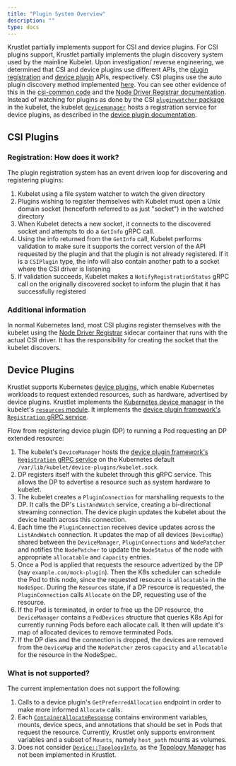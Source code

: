 ```yaml
---
title: "Plugin System Overview"
description: ""
type: docs
---
```


Krustlet partially implements support for CSI and device plugins. For CSI
plugins support, Krustlet partially implements the plugin discovery system used
by the mainline Kubelet. Upon investigation/ reverse engineering, we determined
that CSI and device plugins use different APIs, the [plugin
registration](https://github.com/krustlet/krustlet/blob/main/crates/kubelet/proto/pluginregistration/v1/pluginregistration.proto)
and [device
plugin](https://github.com/krustlet/krustlet/blob/main/crates/kubelet/proto/deviceplugin/v1beta1/deviceplugin.proto)
APIs, respectively. CSI plugins use the auto plugin discovery method implemented
[here](https://github.com/kubernetes/kubernetes/tree/fd74333a971e2048b5fb2b692a9e043483d63fba/pkg/kubelet/pluginmanager).
You can see other evidence of this in the [csi-common
code](https://github.com/kubernetes-csi/drivers/blob/master/pkg/csi-common/nodeserver-default.go)
and the [Node Driver Registrar
documentation](https://github.com/kubernetes-csi/node-driver-registrar/blob/be7678e75e23b5419624ae3983b66957c0991073/README.md).
Instead of watching for plugins as done by the CSI [`pluginwatcher`
package](https://github.com/kubernetes/kubernetes/tree/fd74333a971e2048b5fb2b692a9e043483d63fba/pkg/kubelet/pluginmanager/pluginwatcher)
in the kubelet, the kubelet
[`devicemanager`](https://github.com/kubernetes/kubernetes/tree/fd74333a971e2048b5fb2b692a9e043483d63fba/pkg/kubelet/cm/devicemanager)
hosts a registration service for device plugins, as described in the [device
plugin
documentation](https://kubernetes.io/docs/concepts/extend-kubernetes/compute-storage-net/device-plugins/#device-plugin-registration).

## CSI Plugins

### Registration: How does it work?

The plugin registration system has an event driven loop for discovering and
registering plugins:

1. Kubelet using a file system watcher to watch the given directory
2. Plugins wishing to register themselves with Kubelet must open a Unix domain
   socket (henceforth referred to as just "socket") in the watched directory
3. When Kubelet detects a new socket, it connects to the discovered socket and
   attempts to do a `GetInfo` gRPC call.
4. Using the info returned from the `GetInfo` call, Kubelet performs validation
   to make sure it supports the correct version of the API requested by the
   plugin and that the plugin is not already registered. If it is a `CSIPlugin`
   type, the info will also contain another path to a socket where the CSI
   driver is listening
5. If validation succeeds, Kubelet makes a `NotifyRegistrationStatus` gRPC call
   on the originally discovered socket to inform the plugin that it has
   successfully registered

### Additional information

In normal Kubernetes land, most CSI plugins register themselves with the kubelet
using the [Node Driver
Registrar](https://github.com/kubernetes-csi/node-driver-registrar) sidecar
container that runs with the actual CSI driver. It has the responsibility for
creating the socket that the kubelet discovers.

## Device Plugins

Krustlet supports Kubernetes [device
plugins](https://kubernetes.io/docs/concepts/extend-kubernetes/compute-storage-net/device-plugins/),
which enable Kubernetes workloads to request extended resources, such as
hardware, advertised by device plugins. Krustlet implements the [Kubernetes
device
manager](https://github.com/kubernetes/kubernetes/tree/fd74333a971e2048b5fb2b692a9e043483d63fba/pkg/kubelet/cm/devicemanager)
in the kubelet's [`resources` module](https://github.com/krustlet/krustlet/blob/main/crates/kubelet/src/resources). It
implements the [device plugin framework's `Registration` gRPC
service](https://kubernetes.io/docs/concepts/extend-kubernetes/compute-storage-net/device-plugins/#device-plugin-registration).

Flow from registering device plugin  (DP) to running a Pod requesting an DP
extended resource:

1. The kubelet's `DeviceManager` hosts the [device plugin framework's
   `Registration` gRPC
   service](https://kubernetes.io/docs/concepts/extend-kubernetes/compute-storage-net/device-plugins/#device-plugin-registration)
   on the Kubernetes default `/var/lib/kubelet/device-plugins/kubelet.sock`.
2. DP registers itself with the kubelet through this gRPC service. This allows
   the DP to advertise a resource such as system hardware to kubelet.
3. The kubelet creates a `PluginConnection` for marshalling requests to the DP.
   It calls the DP's `ListAndWatch` service, creating a bi-directional streaming
   connection. The device plugin updates the kubelet about the device health
   across this connection.
4. Each time the `PluginConnection` receives device updates across the
   `ListAndWatch` connection. It updates the map of all devices (`DeviceMap`)
   shared between the `DeviceManager`, `PluginConnections` and `NodePatcher` and
   notifies the `NodePatcher` to update the `NodeStatus` of the node with
   appropriate `allocatable` and `capacity` entries.
5. Once a Pod is applied that requests the resource advertized by the DP (say
   `example.com/mock-plugin`). Then the K8s scheduler can schedule the Pod to
   this node, since the requested resource is `allocatable` in the `NodeSpec`.
   During the `Resources` state, if a DP resource is requested, the
   `PluginConnection` calls `Allocate` on the DP, requesting use of the
   resource.
6. If the Pod is terminated, in order to free up the DP resource, the
   `DeviceManager` contains a `PodDevices` structure that queries K8s Api for
   currently running Pods before each allocate call. It then will update it's
   map of allocated devices to remove terminated Pods.
7. If the DP dies and the connection is dropped, the devices are removed from
   the `DeviceMap` and the `NodePatcher` zeros `capacity` and `allocatable` for
   the resource in the NodeSpec.

### What is not supported?

The current implementation does not support the following:

1. Calls to a device plugin's `GetPreferredAllocation` endpoint in order to make
   more informed `Allocate` calls.
1. Each
   [`ContainerAllocateResponse`](https://github.com/krustlet/krustlet/blob/main/crates/kubelet/proto/deviceplugin/v1beta1/deviceplugin.proto#L181)
   contains environment variables, mounts, device specs, and annotations that
   should be set in Pods that request the resource. Currently, Krustlet only
   supports environment variables and a subset of `Mounts`, namely `host_path`
   mounts as volumes.
2. Does not consider
   [`Device::TopologyInfo`](https://github.com/krustlet/krustlet/blob/main/crates/kubelet/proto/deviceplugin/v1beta1/deviceplugin.proto#L98),
   as the [Topology
   Manager](https://kubernetes.io/docs/concepts/extend-kubernetes/compute-storage-net/device-plugins/#device-plugin-integration-with-the-topology-manager)
   has not been implemented in Krustlet.
